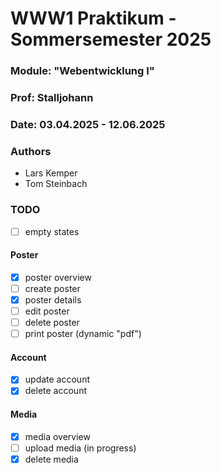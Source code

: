 # WWW1 Praktikum - Sommersemester 2025

### Module: "Webentwicklung I"

### Prof: Stalljohann

### Date: 03.04.2025 - 12.06.2025

### Authors

- Lars Kemper
- Tom Steinbach

### TODO

- [ ] empty states

#### Poster

- [x] poster overview
- [ ] create poster
- [x] poster details
- [ ] edit poster
- [ ] delete poster
- [ ] print poster (dynamic "pdf")

#### Account

- [x] update account
- [x] delete account

#### Media

- [x] media overview
- [ ] upload media (in progress)
- [x] delete media

